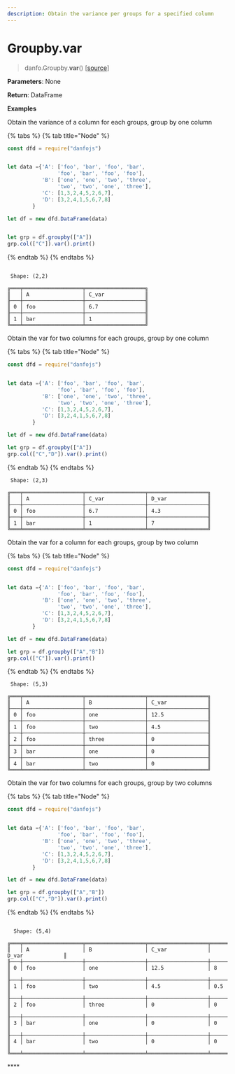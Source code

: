 ```yaml
---
description: Obtain the variance per groups for a specified column
---
```


# Groupby.var

> danfo.Groupby.**var**\(\)     \[[source](https://github.com/opensource9ja/danfojs/blob/master/danfojs/src/core/groupby.js#L268)\]

**Parameters**: None

**Return**: DataFrame

**Examples**

Obtain the variance of a column for each groups, group by one column

{% tabs %}
{% tab title="Node" %}
```javascript
const dfd = require("danfojs")


let data ={'A': ['foo', 'bar', 'foo', 'bar',
                'foo', 'bar', 'foo', 'foo'],
           'B': ['one', 'one', 'two', 'three',
                'two', 'two', 'one', 'three'],
           'C': [1,3,2,4,5,2,6,7],
           'D': [3,2,4,1,5,6,7,8]
        }

let df = new dfd.DataFrame(data)


let grp = df.groupby(["A"])
grp.col(["C"]).var().print()
```
{% endtab %}
{% endtabs %}

```text

 Shape: (2,2) 

╔═══╤═══════════════════╤═══════════════════╗
║   │ A                 │ C_var             ║
╟───┼───────────────────┼───────────────────╢
║ 0 │ foo               │ 6.7               ║
╟───┼───────────────────┼───────────────────╢
║ 1 │ bar               │ 1                 ║
╚═══╧═══════════════════╧═══════════════════╝
```

Obtain the var for two columns for each groups, group by one column

{% tabs %}
{% tab title="Node" %}
```javascript
const dfd = require("danfojs")


let data ={'A': ['foo', 'bar', 'foo', 'bar',
                'foo', 'bar', 'foo', 'foo'],
           'B': ['one', 'one', 'two', 'three',
                'two', 'two', 'one', 'three'],
           'C': [1,3,2,4,5,2,6,7],
           'D': [3,2,4,1,5,6,7,8]
        }

let df = new dfd.DataFrame(data)

let grp = df.groupby(["A"])
grp.col(["C","D"]).var().print()
```
{% endtab %}
{% endtabs %}

```text
 Shape: (2,3) 

╔═══╤═══════════════════╤═══════════════════╤═══════════════════╗
║   │ A                 │ C_var             │ D_var             ║
╟───┼───────────────────┼───────────────────┼───────────────────╢
║ 0 │ foo               │ 6.7               │ 4.3               ║
╟───┼───────────────────┼───────────────────┼───────────────────╢
║ 1 │ bar               │ 1                 │ 7                 ║
╚═══╧═══════════════════╧═══════════════════╧═══════════════════╝
```

Obtain the var for a column for each groups, group by two column

{% tabs %}
{% tab title="Node" %}
```javascript
const dfd = require("danfojs")


let data ={'A': ['foo', 'bar', 'foo', 'bar',
                'foo', 'bar', 'foo', 'foo'],
           'B': ['one', 'one', 'two', 'three',
                'two', 'two', 'one', 'three'],
           'C': [1,3,2,4,5,2,6,7],
           'D': [3,2,4,1,5,6,7,8]
        }

let df = new dfd.DataFrame(data)

let grp = df.groupby(["A","B"])
grp.col(["C"]).var().print()

```
{% endtab %}
{% endtabs %}

```text
 Shape: (5,3) 

╔═══╤═══════════════════╤═══════════════════╤═══════════════════╗
║   │ A                 │ B                 │ C_var             ║
╟───┼───────────────────┼───────────────────┼───────────────────╢
║ 0 │ foo               │ one               │ 12.5              ║
╟───┼───────────────────┼───────────────────┼───────────────────╢
║ 1 │ foo               │ two               │ 4.5               ║
╟───┼───────────────────┼───────────────────┼───────────────────╢
║ 2 │ foo               │ three             │ 0                 ║
╟───┼───────────────────┼───────────────────┼───────────────────╢
║ 3 │ bar               │ one               │ 0                 ║
╟───┼───────────────────┼───────────────────┼───────────────────╢
║ 4 │ bar               │ two               │ 0                 ║
╚═══╧═══════════════════╧═══════════════════╧═══════════════════╝
```

Obtain the var for two columns for each groups, group by two columns

{% tabs %}
{% tab title="Node" %}
```javascript
const dfd = require("danfojs")


let data ={'A': ['foo', 'bar', 'foo', 'bar',
                'foo', 'bar', 'foo', 'foo'],
           'B': ['one', 'one', 'two', 'three',
                'two', 'two', 'one', 'three'],
           'C': [1,3,2,4,5,2,6,7],
           'D': [3,2,4,1,5,6,7,8]
        }

let df = new dfd.DataFrame(data)

let grp = df.groupby(["A","B"])
grp.col(["C","D"]).var().print()
```
{% endtab %}
{% endtabs %}

```text
  
  Shape: (5,4) 

╔═══╤═══════════════════╤═══════════════════╤═══════════════════╤═══════════════════╗
║   │ A                 │ B                 │ C_var             │ D_var             ║
╟───┼───────────────────┼───────────────────┼───────────────────┼───────────────────╢
║ 0 │ foo               │ one               │ 12.5              │ 8                 ║
╟───┼───────────────────┼───────────────────┼───────────────────┼───────────────────╢
║ 1 │ foo               │ two               │ 4.5               │ 0.5               ║
╟───┼───────────────────┼───────────────────┼───────────────────┼───────────────────╢
║ 2 │ foo               │ three             │ 0                 │ 0                 ║
╟───┼───────────────────┼───────────────────┼───────────────────┼───────────────────╢
║ 3 │ bar               │ one               │ 0                 │ 0                 ║
╟───┼───────────────────┼───────────────────┼───────────────────┼───────────────────╢
║ 4 │ bar               │ two               │ 0                 │ 0                 ║
╚═══╧═══════════════════╧═══════════════════╧═══════════════════╧═══════════════════╝
```

\*\*\*\*

